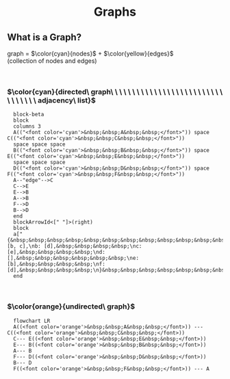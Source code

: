 <h1 align="center">Graphs</h1>

## What is a Graph?
graph = $\color{cyan}{nodes}$ + $\color{yellow}{edges}$ &nbsp;&nbsp;&nbsp;&nbsp;&nbsp;&nbsp;&nbsp;&nbsp;&nbsp;&nbsp;  (collection of nodes and edges)

<br/>
<p align="center">

### $\color{cyan}{directed\ graph\ \ \ \ \ \ \ \ \ \ \ \ \ \ \ \ \ \ \ \ \ \ \ \ \ \ \ \ \ \ \ \ \ adjacency\ list}$ 

</p>

```mermaid
  block-beta
  block
  columns 3
  A(("<font color='cyan'>&nbsp;&nbsp;A&nbsp;&nbsp;</font>")) space C(("<font color='cyan'>&nbsp;&nbsp;C&nbsp;&nbsp;</font>"))
  space space space
  B(("<font color='cyan'>&nbsp;&nbsp;B&nbsp;&nbsp;</font>")) space E(("<font color='cyan'>&nbsp;&nbsp;E&nbsp;&nbsp;</font>"))
  space space space
  D(("<font color='cyan'>&nbsp;&nbsp;D&nbsp;&nbsp;</font>")) space F(("<font color='cyan'>&nbsp;&nbsp;F&nbsp;&nbsp;</font>"))
  A--"edge"-->C
  C-->E
  E-->B
  A-->B
  F-->D
  B-->D
  end
  blockArrowId<[" "]>(right)
  block
  a["{&nbsp;&nbsp;&nbsp;&nbsp;&nbsp;&nbsp;&nbsp;&nbsp;&nbsp;&nbsp;&nbsp;&nbsp;&nbsp;&nbsp;&nbsp;\na: [b, c],\nb: [d],&nbsp;&nbsp;&nbsp;&nbsp;\nc: [e],&nbsp;&nbsp;&nbsp;&nbsp;\nd: [],&nbsp;&nbsp;&nbsp;&nbsp;&nbsp;&nbsp;\ne: [b],&nbsp;&nbsp;&nbsp;&nbsp;\nf: [d],&nbsp;&nbsp;&nbsp;&nbsp;\n}&nbsp;&nbsp;&nbsp;&nbsp;&nbsp;&nbsp;&nbsp;&nbsp;&nbsp;&nbsp;&nbsp;&nbsp;&nbsp;&nbsp;&nbsp;"]
  end
```

<br/>

### $\color{orange}{undirected\ graph}$ 

```mermaid
  flowchart LR
  A((<font color='orange'>&nbsp;&nbsp;A&nbsp;&nbsp;</font>)) --- C((<font color='orange'>&nbsp;&nbsp;C&nbsp;&nbsp;</font>))
  C--- E((<font color='orange'>&nbsp;&nbsp;E&nbsp;&nbsp;</font>))
  E--- B((<font color='orange'>&nbsp;&nbsp;B&nbsp;&nbsp;</font>))
  A--- B
  F--- D((<font color='orange'>&nbsp;&nbsp;D&nbsp;&nbsp;</font>))
  B--- D
  F((<font color='orange'>&nbsp;&nbsp;F&nbsp;&nbsp;</font>)) --- A


```

